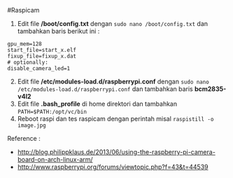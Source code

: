 #Raspicam  

1. Edit file **/boot/config.txt** dengan `sudo nano /boot/config.txt` dan tambahkan baris berikut ini :  
```
gpu_mem=128
start_file=start_x.elf
fixup_file=fixup_x.dat
# optionally:
disable_camera_led=1
```  
2. Edit file **/etc/modules-load.d/raspberrypi.conf** dengan `sudo nano /etc/modules-load.d/raspberrypi.conf` dan tambahkan baris **bcm2835-v4l2**  
3. Edit file **.bash_profile** di home direktori dan tambahkan `PATH=$PATH:/opt/vc/bin`  
4. Reboot raspi dan tes raspicam dengan perintah misal `raspistill -o image.jpg`

Reference :
- http://blog.philippklaus.de/2013/06/using-the-raspberry-pi-camera-board-on-arch-linux-arm/
- http://www.raspberrypi.org/forums/viewtopic.php?f=43&t=44539
